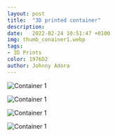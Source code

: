 ```yaml
---
layout: post
title:  "3D printed container"
description: 
date:   2022-02-24 10:51:47 +0100
img: thumb_conainer1.webp
tags: 
- 3D Prints
color: 1976D2
author: Johnny Adora
---
```


![Container 1]({{site.baseurl}}/images/conainer1.jpg)

![Container 1]({{site.baseurl}}/images/conainer2.jpg)

![Container 1]({{site.baseurl}}/images/conainer3.jpg)

![Container 1]({{site.baseurl}}/images/conainer4.jpg)

